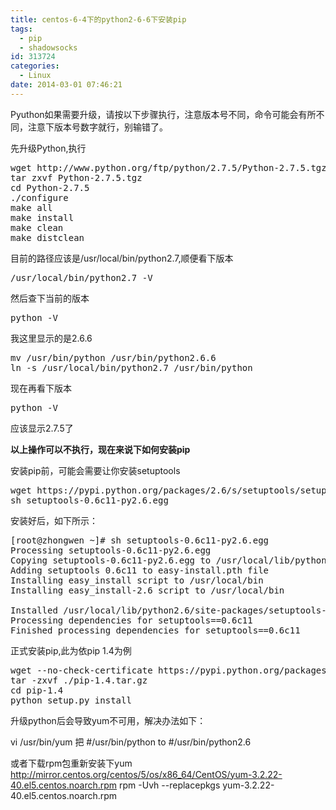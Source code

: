 ```yaml
---
title: centos-6-4下的python2-6-6下安装pip
tags:
  - pip
  - shadowsocks
id: 313724
categories:
  - Linux
date: 2014-03-01 07:46:21
---
```


Pyuthon如果需要升级，请按以下步骤执行，注意版本号不同，命令可能会有所不同，注意下版本号数字就行，别输错了。

先升级Python,执行
<div>
<pre>wget http://www.python.org/ftp/python/2.7.5/Python-2.7.5.tgz
tar zxvf Python-2.7.5.tgz
cd Python-2.7.5
./configure
make all
make install
make clean
make distclean</pre>
</div>
目前的路径应该是/usr/local/bin/python2.7,顺便看下版本
<div>
<pre>/usr/local/bin/python2.7 -V</pre>
</div>
然后查下当前的版本
<div>
<pre>python -V</pre>
</div>
我这里显示的是2.6.6
<div>
<pre>mv /usr/bin/python /usr/bin/python2.6.6
ln -s /usr/local/bin/python2.7 /usr/bin/python</pre>
</div>
现在再看下版本
<div>
<pre>python -V</pre>
</div>
应该显示2.7.5了

**以上操作可以不执行，现在来说下如何安装pip**

安装pip前，可能会需要让你安装setuptools
<pre>wget https://pypi.python.org/packages/2.6/s/setuptools/setuptools-0.6c11-py2.6.egg --no-check-certificate
sh setuptools-0.6c11-py2.6.egg</pre>

安装好后，如下所示：
<pre>
[root@zhongwen ~]# sh setuptools-0.6c11-py2.6.egg
Processing setuptools-0.6c11-py2.6.egg
Copying setuptools-0.6c11-py2.6.egg to /usr/local/lib/python2.6/site-packages
Adding setuptools 0.6c11 to easy-install.pth file
Installing easy_install script to /usr/local/bin
Installing easy_install-2.6 script to /usr/local/bin

Installed /usr/local/lib/python2.6/site-packages/setuptools-0.6c11-py2.6.egg
Processing dependencies for setuptools==0.6c11
Finished processing dependencies for setuptools==0.6c11
</pre>
正式安装pip,此为依pip 1.4为例
<pre>wget --no-check-certificate https://pypi.python.org/packages/source/p/pip/pip-1.4.tar.gz
tar -zxvf ./pip-1.4.tar.gz
cd pip-1.4
python setup.py install</pre>

升级python后会导致yum不可用，解决办法如下：

vi /usr/bin/yum
把 #/usr/bin/python to #/usr/bin/python2.6

或者下载rpm包重新安装下yum
http://mirror.centos.org/centos/5/os/x86_64/CentOS/yum-3.2.22-40.el5.centos.noarch.rpm
rpm -Uvh --replacepkgs yum-3.2.22-40.el5.centos.noarch.rpm